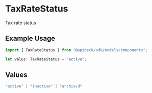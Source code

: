 # TaxRateStatus

Tax rate status

## Example Usage

```typescript
import { TaxRateStatus } from "@apideck/sdk/models/components";

let value: TaxRateStatus = "active";
```

## Values

```typescript
"active" | "inactive" | "archived"
```